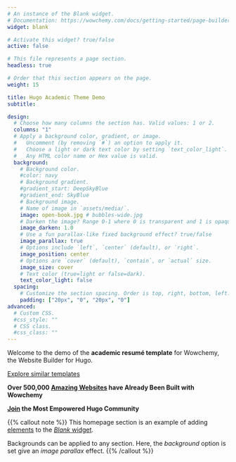 ```yaml
---
# An instance of the Blank widget.
# Documentation: https://wowchemy.com/docs/getting-started/page-builder/
widget: blank

# Activate this widget? true/false
active: false

# This file represents a page section.
headless: true

# Order that this section appears on the page.
weight: 15

title: Hugo Academic Theme Demo
subtitle:

design:
  # Choose how many columns the section has. Valid values: 1 or 2.
  columns: "1"
  # Apply a background color, gradient, or image.
  #   Uncomment (by removing `#`) an option to apply it.
  #   Choose a light or dark text color by setting `text_color_light`.
  #   Any HTML color name or Hex value is valid.
  background:
    # Background color.
    #color: navy
    # Background gradient.
    #gradient_start: DeepSkyBlue
    #gradient_end: SkyBlue
    # Background image.
    # Name of image in `assets/media/`.
    image: open-book.jpg # bubbles-wide.jpg
    # Darken the image? Range 0-1 where 0 is transparent and 1 is opaque.
    image_darken: 1.0
    # Use a fun parallax-like fixed background effect? true/false
    image_parallax: true
    # Options include `left`, `center` (default), or `right`.
    image_position: center
    # Options are `cover` (default), `contain`, or `actual` size.
    image_size: cover
    # Text color (true=light or false=dark).
    text_color_light: false
  spacing:
    # Customize the section spacing. Order is top, right, bottom, left.
    padding: ["20px", "0", "20px", "0"]
advanced:
  # Custom CSS. 
  #css_style: ""
  # CSS class.
  #css_class: ""
---
```


Welcome to the demo of the **academic resumé template** for Wowchemy, the Website Builder for Hugo.

[Explore similar templates](https://wowchemy.com/templates/)

**Over 500,000 [Amazing Websites](https://wowchemy.com/) have Already Been Built with Wowchemy**

**[Join](https://wowchemy.com/templates/) the Most Empowered Hugo Community**

{{% callout note %}}
This homepage section is an example of adding [elements](https://wowchemy.com/docs/content/writing-markdown-latex/) to the [*Blank* widget](https://wowchemy.com/docs/getting-started/page-builder/).

Backgrounds can be applied to any section. Here, the *background* option is set give an *image parallax* effect.
{{% /callout %}}
